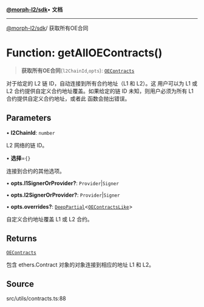 [**@morph-l2/sdk**](../globals.md)• **文档**

***

[@morph-l2/sdk](../globals.md)/ 获取所有OE合同

# Function: getAllOEContracts()

> **获取所有OE合同**(`l2ChainId`,`opts`): [`OEContracts`](../interfaces/OEContracts.md)

对于给定的 L2 链 ID，自动连接到所有合约地址（L1 和 L2）。这
用户可以为 L1 或 L2 合约提供自定义合约地址覆盖。如果给定的链 ID
未知，则用户必须为所有 L1 合约提供自定义合约地址，或者此
函数会抛出错误。

## Parameters

• **l2ChainId**: `number`

L2 网络的链 ID。

• **选择**=`{}`

连接到合约的其他选项。

• **opts.l1SignerOrProvider?**: `Provider`\|`Signer`

• **opts.l2SignerOrProvider?**: `Provider`\|`Signer`

• **opts.overrides?**: [`DeepPartial`](../type-aliases/DeepPartial.md)\<[`OEContractsLike`](../interfaces/OEContractsLike.md)\>

自定义合约地址覆盖 L1 或 L2 合约。

## Returns

[`OEContracts`](../interfaces/OEContracts.md)

包含 ethers.Contract 对象的对象连接到相应的地址
L1 和 L2。

## Source

src/utils/contracts.ts:88
